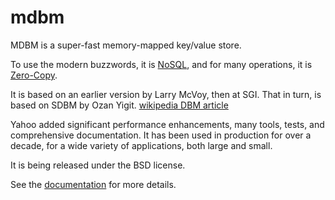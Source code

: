mdbm
=======

MDBM is a super-fast memory-mapped key/value store.

To use the modern buzzwords, it is [NoSQL](http://en.wikipedia.org/wiki/NoSQL), and for
many operations, it is [Zero-Copy](http://en.wikipedia.org/wiki/Zero-copy).

It is based on an earlier version by Larry McVoy,
then at SGI. That in turn, is based on SDBM by
Ozan Yigit. [wikipedia DBM article](http://en.wikipedia.org/wiki/Dbm)

Yahoo added significant performance enhancements,
many tools, tests, and comprehensive documentation.
It has been used in production for over a decade, 
for a wide variety of applications, both large and small.

It is being released under the BSD license.

See the [documentation](http://yahoo.github.io/mdbm/) for more details.

